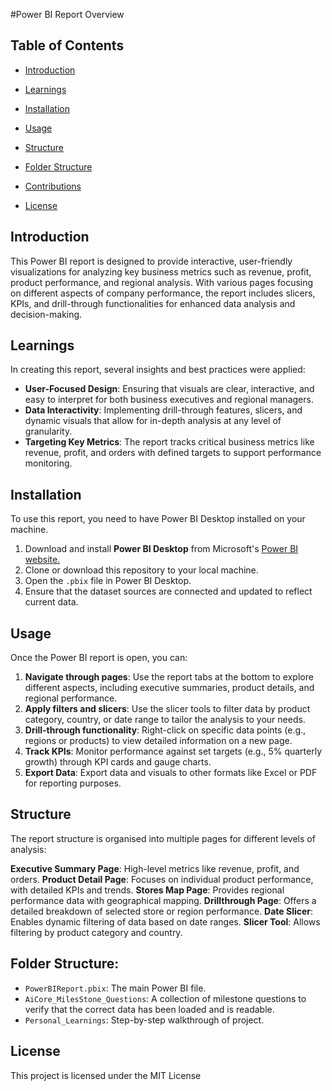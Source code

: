 #Power BI Report Overview

## Table of Contents
- [Introduction](#introduction)
- [Learnings](#learnings)
- [Installation](#installation)
- [Usage](#usage)
- [Structure](#structure)
- [Folder Structure](#folder-structure)

- [Contributions](#contributions)
- [License](#license)

## Introduction
This Power BI report is designed to provide interactive, user-friendly visualizations for analyzing key business metrics such as revenue, profit, product performance, and regional analysis. With various pages focusing on different aspects of company performance, the report includes slicers, KPIs, and drill-through functionalities for enhanced data analysis and decision-making.

## Learnings
In creating this report, several insights and best practices were applied:

- **User-Focused Design**: Ensuring that visuals are clear, interactive, and easy to interpret for both business executives and regional managers.
- **Data Interactivity**: Implementing drill-through features, slicers, and dynamic visuals that allow for in-depth analysis at any level of granularity.
- **Targeting Key Metrics**: The report tracks critical business metrics like revenue, profit, and orders with defined targets to support performance monitoring.

## Installation
To use this report, you need to have Power BI Desktop installed on your machine.

1. Download and install **Power BI Desktop** from Microsoft's [Power BI website.](https://www.microsoft.com/en-gb/power-platform/products/power-bi/desktop)
2. Clone or download this repository to your local machine.
3. Open the `.pbix` file in Power BI Desktop.
4. Ensure that the dataset sources are connected and updated to reflect current data.

## Usage
Once the Power BI report is open, you can:

1. **Navigate through pages**: Use the report tabs at the bottom to explore different aspects, including executive summaries, product details, and regional performance.
2. **Apply filters and slicers**: Use the slicer tools to filter data by product category, country, or date range to tailor the analysis to your needs.
3. **Drill-through functionality**: Right-click on specific data points (e.g., regions or products) to view detailed information on a new page.
4. **Track KPIs**: Monitor performance against set targets (e.g., 5% quarterly growth) through KPI cards and gauge charts.
5. **Export Data**: Export data and visuals to other formats like Excel or PDF for reporting purposes.

## Structure
The report structure is organised into multiple pages for different levels of analysis:

**Executive Summary Page**: High-level metrics like revenue, profit, and orders.
**Product Detail Page**: Focuses on individual product performance, with detailed KPIs and trends.
**Stores Map Page**: Provides regional performance data with geographical mapping.
**Drillthrough Page**: Offers a detailed breakdown of selected store or region performance.
**Date Slicer**: Enables dynamic filtering of data based on date ranges.
**Slicer Tool**: Allows filtering by product category and country.

## Folder Structure:

- `PowerBIReport.pbix`: The main Power BI file.
- `AiCore_MilesStone_Questions`:  A collection of milestone questions to verify that the correct data has been loaded and is readable.
- `Personal_Learnings`: Step-by-step walkthrough of project. 

## License
This project is licensed under the MIT License

